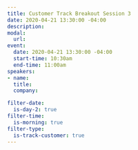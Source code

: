 ```yaml
---
title: Customer Track Breakout Session 3
date: 2020-04-21 13:30:00 -04:00
description: 
modal:
  url: 
event:
  date: 2020-04-21 13:30:00 -04:00
  start-time: 10:30am
  end-time: 11:00am
speakers:
- name: 
  title: 
  company: 

filter-date:
  is-day-2: true
filter-time:
  is-morning: true
filter-type:
  is-track-customer: true
---
```


